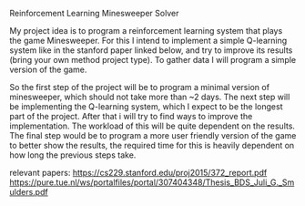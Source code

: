 Reinforcement Learning Minesweeper Solver


My project idea is to program a reinforcement learning system that plays the game Minesweeper. For this I intend to implement a simple Q-learning system like in the stanford paper linked below, and try to improve its results (bring your own method project type).
To gather data I will program a simple version of the game. 

So the first step of the project will be to program a minimal version of minesweeper, which should not take more than ~2 days.
The next step will be implementing the Q-learning system, which I expect to be the longest part of the project.
After that i will try to find ways to improve the implementation. The workload of this will be quite dependent on the results.
The final step would be to program a more user friendly version of the game to better show the results, the required time for this is heavily dependent on how long the previous steps take.



relevant papers:
https://cs229.stanford.edu/proj2015/372_report.pdf
https://pure.tue.nl/ws/portalfiles/portal/307404348/Thesis_BDS_Juli_G._Smulders.pdf

